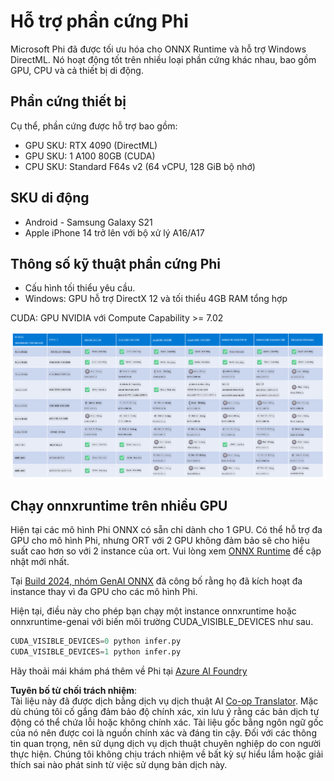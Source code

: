 <!--
CO_OP_TRANSLATOR_METADATA:
{
  "original_hash": "8cdc17ce0f10535da30b53d23fe1a795",
  "translation_date": "2025-07-16T18:26:11+00:00",
  "source_file": "md/01.Introduction/01/01.Hardwaresupport.md",
  "language_code": "vi"
}
-->
# Hỗ trợ phần cứng Phi

Microsoft Phi đã được tối ưu hóa cho ONNX Runtime và hỗ trợ Windows DirectML. Nó hoạt động tốt trên nhiều loại phần cứng khác nhau, bao gồm GPU, CPU và cả thiết bị di động.

## Phần cứng thiết bị  
Cụ thể, phần cứng được hỗ trợ bao gồm:

- GPU SKU: RTX 4090 (DirectML)
- GPU SKU: 1 A100 80GB (CUDA)
- CPU SKU: Standard F64s v2 (64 vCPU, 128 GiB bộ nhớ)

## SKU di động

- Android - Samsung Galaxy S21
- Apple iPhone 14 trở lên với bộ xử lý A16/A17

## Thông số kỹ thuật phần cứng Phi

- Cấu hình tối thiểu yêu cầu.
- Windows: GPU hỗ trợ DirectX 12 và tối thiểu 4GB RAM tổng hợp

CUDA: GPU NVIDIA với Compute Capability >= 7.02

![HardwareSupport](../../../../../translated_images/01.phihardware.5d51b2377cba18afc6949074542f290c56bb278dac3f4f86302aca6d80fffeb9.vi.png)

## Chạy onnxruntime trên nhiều GPU

Hiện tại các mô hình Phi ONNX có sẵn chỉ dành cho 1 GPU. Có thể hỗ trợ đa GPU cho mô hình Phi, nhưng ORT với 2 GPU không đảm bảo sẽ cho hiệu suất cao hơn so với 2 instance của ort. Vui lòng xem [ONNX Runtime](https://onnxruntime.ai/) để cập nhật mới nhất.

Tại [Build 2024, nhóm GenAI ONNX](https://youtu.be/WLW4SE8M9i8?si=EtG04UwDvcjunyfC) đã công bố rằng họ đã kích hoạt đa instance thay vì đa GPU cho các mô hình Phi.

Hiện tại, điều này cho phép bạn chạy một instance onnxruntime hoặc onnxruntime-genai với biến môi trường CUDA_VISIBLE_DEVICES như sau.

```Python
CUDA_VISIBLE_DEVICES=0 python infer.py
CUDA_VISIBLE_DEVICES=1 python infer.py
```

Hãy thoải mái khám phá thêm về Phi tại [Azure AI Foundry](https://ai.azure.com)

**Tuyên bố từ chối trách nhiệm**:  
Tài liệu này đã được dịch bằng dịch vụ dịch thuật AI [Co-op Translator](https://github.com/Azure/co-op-translator). Mặc dù chúng tôi cố gắng đảm bảo độ chính xác, xin lưu ý rằng các bản dịch tự động có thể chứa lỗi hoặc không chính xác. Tài liệu gốc bằng ngôn ngữ gốc của nó nên được coi là nguồn chính xác và đáng tin cậy. Đối với các thông tin quan trọng, nên sử dụng dịch vụ dịch thuật chuyên nghiệp do con người thực hiện. Chúng tôi không chịu trách nhiệm về bất kỳ sự hiểu lầm hoặc giải thích sai nào phát sinh từ việc sử dụng bản dịch này.